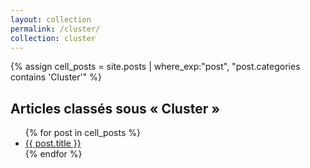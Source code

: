```yaml
---
layout: collection
permalink: /cluster/
collection: cluster
---
```



{% assign cell_posts = site.posts | where_exp:"post", "post.categories contains 'Cluster'" %}

<h2>Articles classés sous « Cluster »</h2>
<ul>
  {% for post in cell_posts %}
    <li>
      <a href="{{ site.baseurl }}{{ post.url }}">{{ post.title }}</a>
    </li>
  {% endfor %}
</ul>
